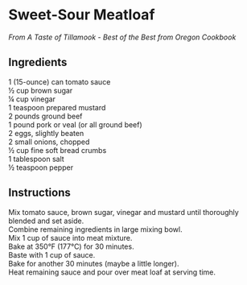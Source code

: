 # Sweet-Sour Meatloaf

*From A Taste of Tillamook - Best of the Best from Oregon Cookbook*

## Ingredients
1 (15-ounce) can tomato sauce  
&frac12; cup brown sugar  
&frac14; cup vinegar  
1 teaspoon prepared mustard  
2 pounds ground beef  
1 pound pork or veal (or all ground beef)  
2 eggs, slightly beaten  
2 small onions, chopped  
&frac12; cup fine soft bread crumbs  
1 tablespoon salt  
&frac12; teaspoon pepper  

## Instructions
Mix tomato sauce, brown sugar, vinegar and mustard until thoroughly blended and set aside.  
Combine remaining ingredients in large mixing bowl.  
Mix 1 cup of sauce into meat mixture.  
Bake at 350&deg;F (177&deg;C) for 30 minutes.  
Baste with 1 cup of sauce.  
Bake for another 30 minutes (maybe a little longer).  
Heat remaining sauce and pour over meat loaf at serving time.  
